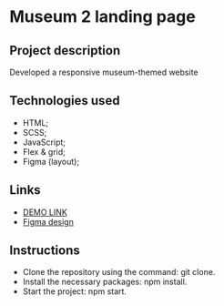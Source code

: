 # Museum 2 landing page

## Project description

Developed a responsive museum-themed website

## Technologies used

- HTML;
- SCSS;
- JavaScript;
- Flex & grid;
- Figma (layout);

## Links

- [DEMO LINK](https://LirikTop.github.io/Museum_2/)
- [Figma design](https://www.figma.com/design/HL3XGt5ZatvJoYBhOaWY5x/museum-prototype?node-id=12561-2930&t=JvnR7e5VXpOR7afV-0)

## Instructions

- Clone the repository using the command: git clone.
- Install the necessary packages: npm install.
- Start the project: npm start.
